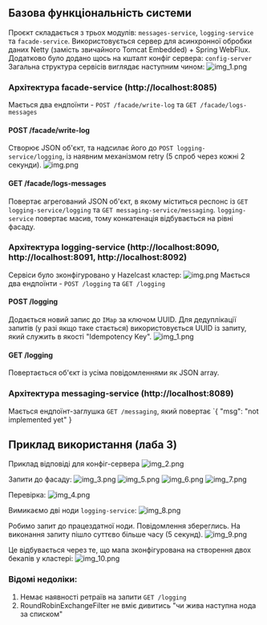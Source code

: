 ## Базова функціональність системи
Проєкт складається з трьох модулів: `messages-service`, `logging-service` та `facade-service`. Використовується сервер для асинхронної обробки даних Netty (замість звичайного Tomcat Embedded) + Spring WebFlux.
Додатково було додано щось на кшталт конфіг сервера: `config-server`
Загальна структура сервісів виглядає наступним чином:
![img_1.png](.img/lab3/img_1.png)

### Архітектура facade-service (http://localhost:8085)
Мається два ендпоїнти - `POST /facade/write-log` та `GET /facade/logs-messages`

#### POST /facade/write-log
Створює JSON об'єкт, та надсилає його до `POST logging-service/logging`, із наявним механізмом retry (5 спроб через кожні 2 секунди).
![img.png](.img/img.png)

#### GET /facade/logs-messages
Повертає агрегований JSON об'єкт, в якому міститься респонс із `GET logging-service/logging` та `GET messaging-service/messaging`.
`logging-service` повертає масив, тому конкатенація відбувається на рівні фасаду.

### Архітектура logging-service (http://localhost:8090, http://localhost:8091, http://localhost:8092)
Сервіси було зконфігуровано у Hazelcast кластер:
![img.png](.img/lab3/img.png)
Мається два ендпоїнти - `POST /logging` та `GET /logging`

#### POST /logging
Додається новий запис до `IMap` за ключом UUID.
Для дедуплікації запитів (у разі якщо таке стається) використовується UUID із запиту, який служить в якості "Idempotency Key".
![img_1.png](.img/img_1.png)

#### GET /logging
Повертається об'єкт із усіма повідомленнями як JSON array.

### Архітектура messaging-service (http://localhost:8089)
Мається ендпоїнт-заглушка `GET /messaging`, який повертає `{ "msg": "not implemented yet" }

## Приклад використання (лаба 3)
Приклад відповіді для конфіг-сервера
![img_2.png](.img/lab3/img_2.png)

Запити до фасаду:
![img_3.png](.img/lab3/img_3.png)
![img_5.png](.img/lab3/img_5.png)
![img_6.png](.img/lab3/img_6.png)
![img_7.png](.img/lab3/img_7.png)

Перевірка:
![img_4.png](.img/lab3/img_4.png)

Вимикаємо дві ноди `logging-service`:
![img_8.png](.img/lab3/img_8.png)

Робимо запит до працездатної ноди. Повідомлення збереглись. На виконання запиту пішло суттєво більше часу (5 секунд).
![img_9.png](.img/lab3/img_9.png)

Це відбувається через те, що мапа зконфігурована на створення двох бекапів у кластері:
![img_10.png](.img/lab3/img_10.png)

### Відомі недоліки:
1. Немає наявності ретраїв на запити `GET /logging`
2. RoundRobinExchangeFilter не вміє дивитись "чи жива наступна нода за списком"